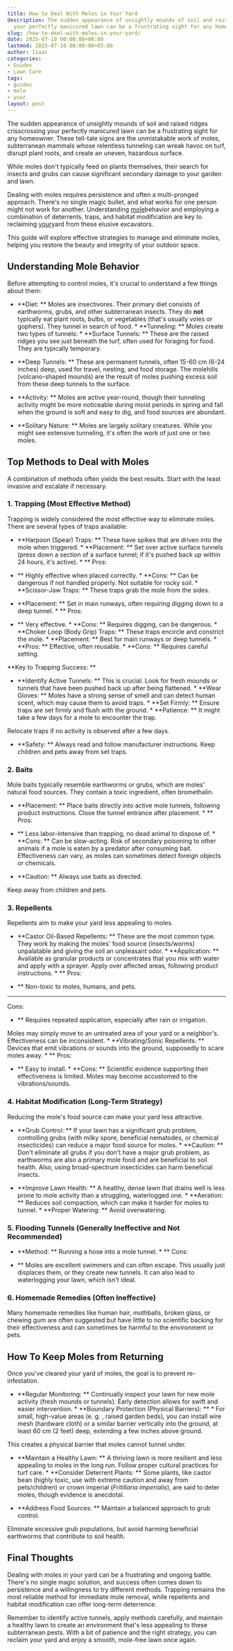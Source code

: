 ```yaml
---
title: How to Deal With Moles in Your Yard
description: The sudden appearance of unsightly mounds of soil and raised ridges crisscrossing
  your perfectly manicured lawn can be a frustrating sight for any homeowner.
slug: /how-to-deal-with-moles-in-your-yard/
date: 2025-07-10 00:00:00+00:00
lastmod: 2025-07-10 00:00:00+03:00
author: Isaac
categories:
- Guides
- Lawn Care
tags:
- guides
- mole
- your
layout: post
---
```

The sudden appearance of unsightly mounds of soil and raised ridges crisscrossing your perfectly manicured lawn can be a frustrating sight for any homeowner. These tell-tale signs are the unmistakable work of moles, subterranean mammals whose relentless tunneling can wreak havoc on turf, disrupt plant roots, and create an uneven, hazardous surface.

While moles don't typically feed on plants themselves, their search for insects and grubs can cause significant secondary damage to your garden and lawn.

Dealing with moles requires persistence and often a multi-pronged approach. There's no single magic bullet, and what works for one person might not work for another. Understanding [mole](https://pestpolicy.com/how-can-you-tell-if-you-have-moles-in-your-yard/)behavior and employing a combination of deterrents, traps, and habitat modification are key to reclaiming [your](https://pestpolicy.com/how-to-grow-broccoli-in-your-vegetable-garden/)yard from these elusive excavators.

This guide will explore effective strategies to manage and eliminate moles, helping you restore the beauty and integrity of your outdoor space.

##  Understanding Mole Behavior

Before attempting to control moles, it's crucial to understand a few things about them:

* **Diet: ** Moles are insectivores. Their primary diet consists of earthworms, grubs, and other subterranean insects. They do **not** typically eat plant roots, bulbs, or vegetables (that's usually voles or gophers). They tunnel in search of food. * **Tunneling: ** Moles create two types of tunnels: * **Surface Tunnels: ** These are the raised ridges you see just beneath the turf, often used for foraging for food. They are typically temporary.

* **Deep Tunnels: ** These are permanent tunnels, often 15-60 cm (6-24 inches) deep, used for travel, nesting, and food storage. The molehills (volcano-shaped mounds) are the result of moles pushing excess soil from these deep tunnels to the surface.

* **Activity: ** Moles are active year-round, though their tunneling activity might be more noticeable during moist periods in spring and fall when the ground is soft and easy to dig, and food sources are abundant.

* **Solitary Nature: ** Moles are largely solitary creatures. While you might see extensive tunneling, it's often the work of just one or two moles.

##  Top Methods to Deal with Moles

A combination of methods often yields the best results. Start with the least invasive and escalate if necessary.

###  1. Trapping (Most Effective Method)

Trapping is widely considered the most effective way to eliminate moles. There are several types of traps available:

* **Harpoon (Spear) Traps: ** These have spikes that are driven into the mole when triggered. * **Placement: ** Set over active surface tunnels (press down a section of a surface tunnel; if it's pushed back up within 24 hours, it's active). * **
Pros:

- ** Highly effective when placed correctly. * **Cons: ** Can be dangerous if not handled properly. Not suitable for rocky soil. * **Scissor-Jaw Traps: ** These traps grab the mole from the sides.

* **Placement: ** Set in main runways, often requiring digging down to a deep tunnel. * **
Pros:

- ** Very effective. * **Cons: ** Requires digging, can be dangerous. * **Choker Loop (Body Grip) Traps: ** These traps encircle and constrict the mole. * **Placement: ** Best for main runways or deep tunnels. * **Pros: ** Effective, often reusable. * **Cons: ** Requires careful setting.

**Key to Trapping Success: **

* **Identify Active Tunnels: ** This is crucial. Look for fresh mounds or tunnels that have been pushed back up after being flattened. * **Wear Gloves: ** Moles have a strong sense of smell and can detect human scent, which may cause them to avoid traps. * **Set Firmly: ** Ensure traps are set firmly and flush with the ground. * **Patience: ** It might take a few days for a mole to encounter the trap.

Relocate traps if no activity is observed after a few days.

* **Safety: ** Always read and follow manufacturer instructions. Keep children and pets away from set traps.

###  2. Baits

Mole baits typically resemble earthworms or grubs, which are moles' natural food sources. They contain a toxic ingredient, often bromethalin.

* **Placement: ** Place baits directly into active mole tunnels, following product instructions. Close the tunnel entrance after placement. * **
Pros:

- ** Less labor-intensive than trapping, no dead animal to dispose of. * **Cons: ** Can be slow-acting. Risk of secondary poisoning to other animals if a mole is eaten by a predator after consuming bait. Effectiveness can vary, as moles can sometimes detect foreign objects or chemicals.

* **Caution: ** Always use baits as directed.

Keep away from children and pets.

###  3. Repellents

Repellents aim to make your yard less appealing to moles.

* **Castor Oil-Based Repellents: ** These are the most common type. They work by making the moles' food source (insects/worms) unpalatable and giving the soil an unpleasant odor. * **Application: ** Available as granular products or concentrates that you mix with water and apply with a sprayer. Apply over affected areas, following product instructions. * **
Pros:

- ** Non-toxic to moles, humans, and pets.

* **
Cons:

- ** Requires repeated application, especially after rain or irrigation.

Moles may simply move to an untreated area of your yard or a neighbor's. Effectiveness can be inconsistent. * **Vibrating/Sonic Repellents: ** Devices that emit vibrations or sounds into the ground, supposedly to scare moles away. * **
Pros:

- ** Easy to install. * **Cons: ** Scientific evidence supporting their effectiveness is limited. Moles may become accustomed to the vibrations/sounds.

###  4. Habitat Modification (Long-Term Strategy)

Reducing the mole's food source can make your yard less attractive.

* **Grub Control: ** If your lawn has a significant grub problem, controlling grubs (with milky spore, beneficial nematodes, or chemical insecticides) can reduce a major food source for moles. * **Caution: ** Don't eliminate all grubs if you don't have a major grub problem, as earthworms are also a primary mole food and are beneficial to soil health. Also, using broad-spectrum insecticides can harm beneficial insects.

* **Improve Lawn Health: ** A healthy, dense lawn that drains well is less prone to mole activity than a struggling, waterlogged one. * **Aeration: ** Reduces soil compaction, which can make it harder for moles to tunnel. * **Proper Watering: ** Avoid overwatering.

###  5. Flooding Tunnels (Generally Ineffective and Not Recommended)

* **Method: ** Running a hose into a mole tunnel. * **
Cons:

- ** Moles are excellent swimmers and can often escape. This usually just displaces them, or they create new tunnels. It can also lead to waterlogging your lawn, which isn't ideal.

###  6. Homemade Remedies (Often Ineffective)

Many homemade remedies like human hair, mothballs, broken glass, or chewing gum are often suggested but have little to no scientific backing for their effectiveness and can sometimes be harmful to the environment or pets.

##  How To Keep Moles from Returning

Once you've cleared your yard of moles, the goal is to prevent re-infestation.

* **Regular Monitoring: ** Continually inspect your lawn for new mole activity (fresh mounds or tunnels). Early detection allows for swift and easier intervention. * **Boundary Protection (Physical Barriers): ** * For small, high-value areas (e. g. , raised garden beds), you can install wire mesh (hardware cloth) or a similar barrier vertically into the ground, at least 60 cm (2 feet) deep, extending a few inches above ground.

This creates a physical barrier that moles cannot tunnel under.

* **Maintain a Healthy Lawn: ** A thriving lawn is more resilient and less appealing to moles in the long run. Follow proper cultural practices for turf care. * **Consider Deterrent Plants: ** Some plants, like castor bean (highly toxic, use with extreme caution and away from pets/children) or crown imperial (*Fritillaria imperialis*), are said to deter moles, though evidence is anecdotal.

* **Address Food Sources: ** Maintain a balanced approach to grub control.

Eliminate excessive grub populations, but avoid harming beneficial earthworms that contribute to soil health.

##  Final Thoughts

Dealing with moles in your yard can be a frustrating and ongoing battle. There's no single magic solution, and success often comes down to persistence and a willingness to try different methods. Trapping remains the most reliable method for immediate mole removal, while repellents and habitat modification can offer long-term deterrence.

Remember to identify active tunnels, apply methods carefully, and maintain a healthy lawn to create an environment that's less appealing to these subterranean pests. With a bit of patience and the right strategy, you can reclaim your yard and enjoy a smooth, mole-free lawn once again.
